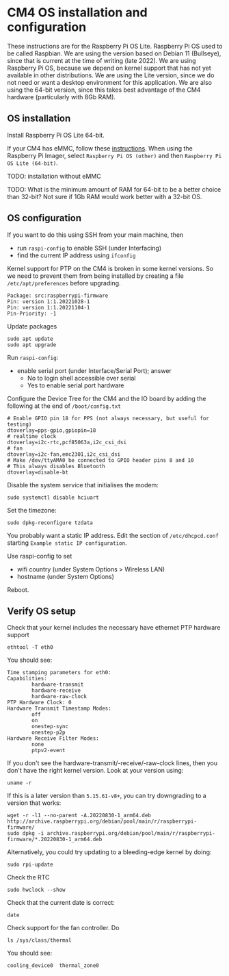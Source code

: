 # CM4 OS installation and configuration

These instructions are for the Raspberry Pi OS Lite. Raspberry Pi OS used to be called Raspbian.
We are using the version based on Debian 11 (Bullseye), since that is current at the time of writing (late 2022). We are using Raspberry Pi OS, because we depend on kernel support that has not yet available in other distributions. We are using the Lite version, since we do not need or want a desktop environment for this application. We are also using the 64-bit version, since this takes best advantage of the CM4 hardware (particularly with 8Gb RAM).

## OS installation

Install Raspberry Pi OS Lite 64-bit.

If your CM4 has eMMC, follow these [instructions](https://www.raspberrypi.com/documentation/computers/compute-module.html#flashing-the-compute-module-emmc).
When using the Raspberry Pi Imager, select `Raspberry Pi OS (other)` and then  `Raspberry Pi OS Lite (64-bit)`.

TODO: installation without eMMC

TODO: What is the minimum amount of RAM for 64-bit to be a better choice than 32-bit? Not sure if 1Gb RAM would work better with a 32-bit OS. 

## OS configuration

If you want to do this using SSH from your main machine, then

* run `raspi-config` to enable SSH (under Interfacing)
* find the current IP address using `ifconfig`

Kernel support for PTP on the CM4 is broken in some kernel versions. So we need
to prevent them from being installed by creating a file `/etc/apt/preferences`
before upgrading.

```
Package: src:raspberrypi-firmware
Pin: version 1:1.20221028-1
Pin: version 1:1.20221104-1
Pin-Priority: -1
```

Update packages

```
sudo apt update
sudo apt upgrade
```

Run `raspi-config`:

* enable serial port (under Interface/Serial Port); answer
   * No to login shell accessible over serial
   * Yes to enable serial port hardware

Configure the Device Tree for the CM4 and the IO board by adding the following
at the end of `/boot/config.txt`

```
# Enable GPIO pin 18 for PPS (not always necessary, but useful for testing)
dtoverlay=pps-gpio,gpiopin=18
# realtime clock
dtoverlay=i2c-rtc,pcf85063a,i2c_csi_dsi
# fan
dtoverlay=i2c-fan,emc2301,i2c_csi_dsi
# Make /dev/ttyAMA0 be connected to GPIO header pins 8 and 10
# This always disables Bluetooth
dtoverlay=disable-bt
```

Disable the system service that initialises the modem:
```
sudo systemctl disable hciuart
```

Set the timezone:

```
sudo dpkg-reconfigure tzdata
```

You probably want a static IP address. Edit the section of `/etc/dhcpcd.conf` starting
`Example static IP configuration`.

Use raspi-config to set
* wifi country (under System Options > Wireless LAN)
* hostname (under System Options)

Reboot.

## Verify OS setup


Check that your kernel includes the necessary have ethernet PTP hardware support

```
ethtool -T eth0
```

You should see:

```
Time stamping parameters for eth0:
Capabilities:
        hardware-transmit
        hardware-receive
        hardware-raw-clock
PTP Hardware Clock: 0
Hardware Transmit Timestamp Modes:
        off
        on
        onestep-sync
        onestep-p2p
Hardware Receive Filter Modes:
        none
        ptpv2-event
```

If you don't see the hardware-transmit/-receive/-raw-clock lines, then
you don't have the right kernel version. Look at your version using:

```
uname -r
```

If this is a later version than `5.15.61-v8+`, you can try downgrading to a version
that works:

```
wget -r -l1 --no-parent -A.20220830-1_arm64.deb http://archive.raspberrypi.org/debian/pool/main/r/raspberrypi-firmware/
sudo dpkg -i archive.raspberrypi.org/debian/pool/main/r/raspberrypi-firmware/*.20220830-1_arm64.deb
```

Alternatively, you could try updating to a bleeding-edge kernel by doing:

```
sudo rpi-update
```


Check the RTC

```
sudo hwclock --show
```

Check that the current date is correct:

```
date
```

Check support for the fan controller. Do

```
ls /sys/class/thermal
```

You should see:

```
cooling_device0  thermal_zone0
```
